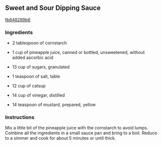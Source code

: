 ## Sweet and Sour Dipping Sauce

[fb848289b6](http://www.food.com/recipe/sweet-and-sour-dipping-sauce-295447)

### Ingredients

 - 2 tablespoon of cornstarch

 - 1 cup of pineapple juice, canned or bottled, unsweetened, without added ascorbic acid

 - 13 cup of sugars, granulated

 - 1 teaspoon of salt, table

 - 12 cup of catsup

 - 14 cup of vinegar, distilled

 - 14 teaspoon of mustard, prepared, yellow

### Instructions

Mix a little bit of the pineapple juice with the cornstarch to avoid lumps. Combine all the ingredients in a small sauce pan and bring to a boil. Reduce to a simmer and cook for about 5 minutes or until thick.